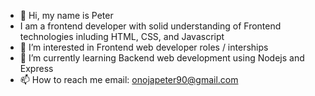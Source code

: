 - 👋 Hi, my name is Peter
- I am a frontend developer with solid understanding of Frontend technologies inluding HTML, CSS, and Javascript
- 👀 I’m interested in Frontend web developer roles / interships
- 🌱 I’m currently learning Backend web development using Nodejs and Express
- 📫 How to reach me email: onojapeter90@gmail.com
